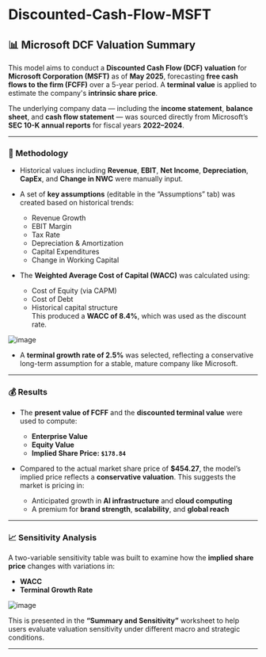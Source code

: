 # Discounted-Cash-Flow-MSFT

## 📊 Microsoft DCF Valuation Summary

This model aims to conduct a **Discounted Cash Flow (DCF) valuation** for **Microsoft Corporation (MSFT)** as of **May 2025**, forecasting **free cash flows to the firm (FCFF)** over a 5-year period. A **terminal value** is applied to estimate the company's **intrinsic share price**.

The underlying company data — including the **income statement**, **balance sheet**, and **cash flow statement** — was sourced directly from Microsoft’s **SEC 10-K annual reports** for fiscal years **2022–2024**.

---

### 🔢 Methodology

- Historical values including **Revenue**, **EBIT**, **Net Income**, **Depreciation**, **CapEx**, and **Change in NWC** were manually input.
- A set of **key assumptions** (editable in the “Assumptions” tab) was created based on historical trends:
  - Revenue Growth
  - EBIT Margin
  - Tax Rate
  - Depreciation & Amortization
  - Capital Expenditures
  - Change in Working Capital

- The **Weighted Average Cost of Capital (WACC)** was calculated using:
  - Cost of Equity (via CAPM)
  - Cost of Debt
  - Historical capital structure  
  This produced a **WACC of 8.4%**, which was used as the discount rate.

![image](https://github.com/user-attachments/assets/1b26c1d2-249e-43b9-ac14-25b16e5df611)


- A **terminal growth rate of 2.5%** was selected, reflecting a conservative long-term assumption for a stable, mature company like Microsoft.

---

### 💰 Results

- The **present value of FCFF** and the **discounted terminal value** were used to compute:
  - **Enterprise Value**
  - **Equity Value**
  - **Implied Share Price: `$178.84`**

- Compared to the actual market share price of **$454.27**, the model’s implied price reflects a **conservative valuation**. This suggests the market is pricing in:
  - Anticipated growth in **AI infrastructure** and **cloud computing**
  - A premium for **brand strength**, **scalability**, and **global reach**

---

### 📈 Sensitivity Analysis

A two-variable sensitivity table was built to examine how the **implied share price** changes with variations in:
- **WACC**
- **Terminal Growth Rate**

![image](https://github.com/user-attachments/assets/002133a2-9b92-435d-977e-949b7ec56abf)


This is presented in the **“Summary and Sensitivity”** worksheet to help users evaluate valuation sensitivity under different macro and strategic conditions.


---
